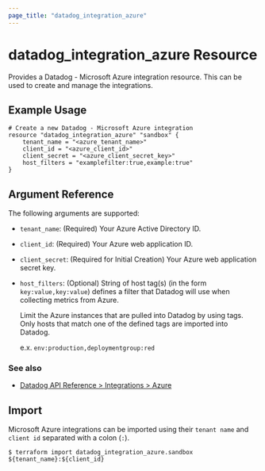 ```yaml
---
page_title: "datadog_integration_azure"
---
```


# datadog_integration_azure Resource

Provides a Datadog - Microsoft Azure integration resource. This can be used to create and manage the integrations.

## Example Usage

```hcl
# Create a new Datadog - Microsoft Azure integration
resource "datadog_integration_azure" "sandbox" {
    tenant_name = "<azure_tenant_name>"
    client_id = "<azure_client_id>"
    client_secret = "<azure_client_secret_key>"
    host_filters = "examplefilter:true,example:true"
}
```

## Argument Reference

The following arguments are supported:

* `tenant_name`: (Required) Your Azure Active Directory ID.
* `client_id`: (Required) Your Azure web application ID.
* `client_secret`: (Required for Initial Creation) Your Azure web application secret key.
* `host_filters`: (Optional) String of host tag(s) (in the form `key:value,key:value`) defines a filter that Datadog will use when collecting metrics from Azure.

  Limit the Azure instances that are pulled into Datadog by using tags. Only hosts that match one of the defined tags are imported into Datadog.

  e.x. `env:production,deploymentgroup:red`

### See also
* [Datadog API Reference > Integrations > Azure](https://https://docs.datadoghq.com/integrations/azure/)

## Import

Microsoft Azure integrations can be imported using their `tenant name` and `client id` separated with a colon (`:`).

```
$ terraform import datadog_integration_azure.sandbox ${tenant_name}:${client_id}
```
